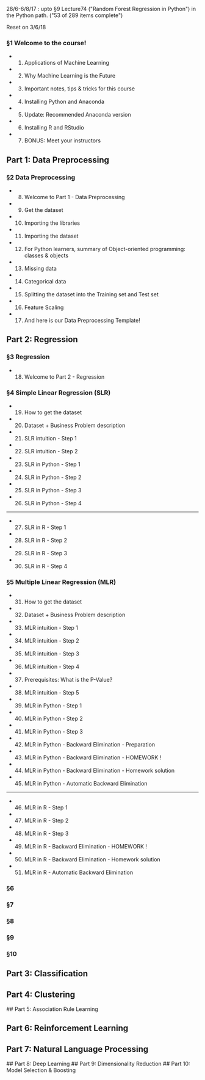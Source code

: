 28/6-6/8/17 : upto §9 Lecture74 ("Random Forest Regression in Python") in the Python path. ("53 of 289 items complete")

Reset on 3/6/18


### §1 Welcome to the course!

* 001. Applications of Machine Learning
* 002. Why Machine Learning is the Future
* 003. Important notes, tips & tricks for this course
* 004. Installing Python and Anaconda
* 005. Update: Recommended Anaconda version
* 006. Installing R and RStudio
* 007. BONUS: Meet your instructors


## Part 1: Data Preprocessing
### §2 Data Preprocessing

* 008. Welcome to Part 1 - Data Preprocessing
* 009. Get the dataset
* 010. Importing the libraries
* 011. Importing the dataset
* 012. For Python learners, summary of Object-oriented programming: classes & objects
* 013. Missing data
* 014. Categorical data
* 015. Splitting the dataset into the Training set and Test set
* 016. Feature Scaling
* 017. And here is our Data Preprocessing Template!


## Part 2: Regression
### §3 Regression

* 018. Welcome to Part 2 - Regression


### §4 Simple Linear Regression (SLR)

* 019. How to get the dataset
* 020. Dataset + Business Problem description
* 021. SLR intuition - Step 1
* 022. SLR intuition - Step 2
* 023. SLR in Python - Step 1
* 024. SLR in Python - Step 2
* 025. SLR in Python - Step 3
* 026. SLR in Python - Step 4

---

* 027. SLR in R - Step 1
* 028. SLR in R - Step 2
* 029. SLR in R - Step 3
* 030. SLR in R - Step 4


### §5 Multiple Linear Regression (MLR)

* 031. How to get the dataset
* 032. Dataset + Business Problem description
* 033. MLR intuition - Step 1
* 034. MLR intuition - Step 2
* 035. MLR intuition - Step 3
* 036. MLR intuition - Step 4
* 037. Prerequisites: What is the P-Value?
* 038. MLR intuition - Step 5
* 039. MLR in Python - Step 1
* 040. MLR in Python - Step 2
* 041. MLR in Python - Step 3
* 042. MLR in Python - Backward Elimination - Preparation
* 043. MLR in Python - Backward Elimination - HOMEWORK !
* 044. MLR in Python - Backward Elimination - Homework solution
* 045. MLR in Python - Automatic Backward Elimination

---

* 046. MLR in R - Step 1
* 047. MLR in R - Step 2
* 048. MLR in R - Step 3
* 049. MLR in R - Backward Elimination - HOMEWORK !
* 050. MLR in R - Backward Elimination - Homework solution
* 051. MLR in R - Automatic Backward Elimination


### §6
### §7
### §8
### §9
### §10



## Part 3: Classification
## Part 4: Clustering
## Part 5: Association Rule Learning
## Part 6: Reinforcement Learning
## Part 7: Natural Language Processing
## Part 8: Deep Learning
## Part 9: Dimensionality Reduction
## Part 10: Model Selection & Boosting



